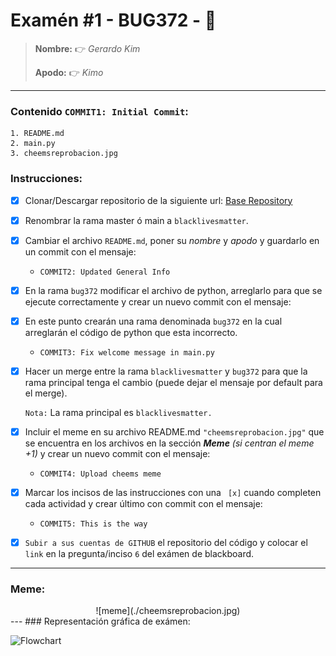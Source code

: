 # Examén #1 - BUG372 - 🐛

> __Nombre:__ 👉 *Gerardo Kim*
>
> __Apodo:__ 👉 *Kimo*
>
>
---
### Contenido `COMMIT1: Initial Commit`:

	1. README.md
	2. main.py
	3. cheemsreprobacion.jpg

### Instrucciones:

- [x] Clonar/Descargar repositorio de la siguiente url: [Base Repository](https://github.com/cheemsdoggie/bug372.git)
- [x] Renombrar la rama master ó main a `blacklivesmatter`.
- [x] Cambiar el archivo `README.md`, poner su *nombre* y *apodo* y guardarlo en un commit con el mensaje:
  - `COMMIT2: Updated General Info`
- [x] En la rama `bug372` modificar el archivo de python, arreglarlo para que se ejecute correctamente y crear un nuevo commit con el mensaje:
- [x] En este punto crearán una rama denominada `bug372` en la cual arreglarán el código de python que esta incorrecto.
  - `COMMIT3: Fix welcome message in main.py`
- [x] Hacer un merge entre la rama `blacklivesmatter` y `bug372` para que la rama principal tenga el cambio (puede dejar el mensaje por default para el merge).

	`Nota:` La rama principal es `blacklivesmatter.`
- [x] Incluir el meme en su archivo README.md `"cheemsreprobacion.jpg"` que se encuentra en los archivos en la sección ___Meme___ *(si centran el meme +1)* y crear un nuevo commit con el mensaje:
	- `COMMIT4: Upload cheems meme`
- [x] Marcar los incisos de las instrucciones con una ` [x]` cuando completen cada actividad y crear último con commit con el mensaje:
  - `COMMIT5: This is the way`
- [x] `Subir a sus cuentas de GITHUB` el repositorio del código y colocar el `link` en la pregunta/inciso `6` del exámen de blackboard.
---
### Meme:
<center>
![meme](./cheemsreprobacion.jpg)
</center>
---
### Representación gráfica de exámen:

![Flowchart](https://i.postimg.cc/FsJp36xG/flowchart.jpg)